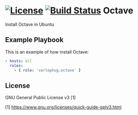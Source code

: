 [![License](https://img.shields.io/badge/license-Apache%202-blue.svg)](https://www.apache.org/licenses/LICENSE-2.0)
[![Build Status](https://travis-ci.org/serlophug/ansible-role-octave.svg?branch=master)](https://travis-ci.org/serlophug/ansible-role-octave)
Octave
=========

Install Octave in Ubuntu


Example Playbook
----------------
This is an example of how install Octave:
```yml
- hosts: all
  roles:
    - { role: 'serlophug.octave' }
```
License
-------

GNU General Public License v3 [1]

[1] https://www.gnu.org/licenses/quick-guide-gplv3.html

	
